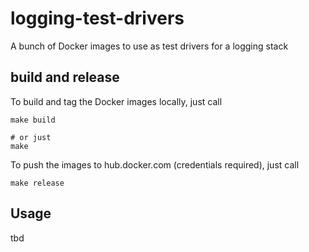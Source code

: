 # logging-test-drivers
A bunch of Docker images to use as test drivers for a logging stack

## build and release

To build and tag the Docker images locally, just call 

```
make build

# or just
make
```

To push the images to hub.docker.com (credentials required), just call

```
make release
```

## Usage

tbd
